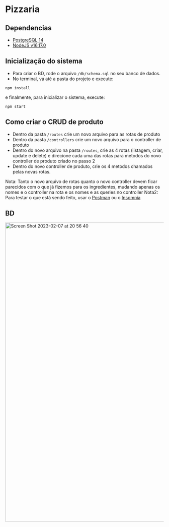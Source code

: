 # Pizzaria

## Dependencias
- [PostgreSQL 14](https://www.postgresql.org/download/)
- [NodeJS v16.17.0](https://www.alura.com.br/artigos/como-instalar-node-js-windows-linux-macos)

## Inicialização do sistema
- Para criar o BD, rode o arquivo `/db/schema.sql` no seu banco de dados.
- No terminal, vá até a pasta do projeto e execute:

```
npm install
```

e finalmente, para inicializar o sistema, execute:

```
npm start
```

## Como criar o CRUD de produto

- Dentro da pasta `/routes` crie um novo arquivo para as rotas de produto
- Dentro da pasta `/controllers` crie um novo arquivo para o controller de produto
- Dentro do novo arquivo na pasta `/routes`, crie as 4 rotas (listagem, criar, update e delete) e
direcione cada uma das rotas para metodos do novo controller de produto criado no passo 2
- Dentro do novo controller de produto, crie os 4 metodos chamados pelas novas rotas.

Nota: Tanto o novo arquivo de rotas quanto o novo controller devem ficar parecidos com o que já
fizemos para os ingredientes, mudando apenas os nomes e o controller na rota e os nomes e as queries
no controller
Nota2: Para testar o que está sendo feito, usar o [Postman](https://www.postman.com/downloads/) ou o
[Insomnia](https://insomnia.rest/download)

## BD

<img width="949" alt="Screen Shot 2023-02-07 at 20 56 40" src="https://user-images.githubusercontent.com/9625734/217394083-70003327-c796-4c89-b880-c4aaec0caacd.png">
